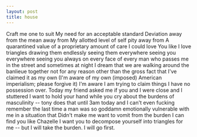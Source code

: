 ```yaml
---
layout: post
title: house
---
```


Craft me one to suit
My need for an acceptable standard
Deviation away from the mean away from
My allotted level of self pity away from
A quarantined value of a proprietary amount of care
I could love 
You like I love triangles drawing them endlessly seeing them everywhere seeing you everywhere seeing you always on every face of every man who passes me in the street and sometimes at night I dream that we are walking around the banlieue together not for any reason other than the gross fact that I've claimed it as my own (I'm aware of my own (imposed) American imperialism; please forgive it) I'm aware I am trying to claim things I have no possession over. Today my friend asked me if you and I were close and I stuttered
I want to hold your hand while you cry about the burdens of masculinity -- tony does that until 3am today and I can't even fucking remember the last time a man was so goddamn emotionally vulnerable with me in a situation that Didn't make me want to vomit from the burden
I can find you like Chazelle
I want you to decompose yourself into triangles for me -- but I will take the burden. I will go first.
